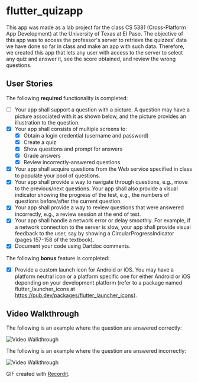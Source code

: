 # flutter_quizapp

This app was made as a lab project for the class CS 5381 (Cross-Platform App Development) at the University of Texas at El Paso. The objective of this app was to access the professor's server to retrieve the quizzes' data we have done so far in class and make an app with such data. Therefore, we created this app that lets any user with access to the server to select any quiz and answer it, see the score obtained, and review the wrong questions.

## User Stories

The following **required** functionality is completed:

- [ ] Your app shall support a question with a picture. A question may
    have a picture associated with it as shown below, and the picture
    provides an illustration to the question.
- [x] Your app shall consists of multiple screens to:
  - [x] Obtain a login credential (username and password)
  - [x] Create a quiz
  - [x] Show questions and prompt for answers
  - [x] Grade answers
  - [x] Review incorrectly-answered questions
- [x] Your app shall acquire questions from the Web service specified
    in class to populate your pool of questions.
- [x] Your app shall provide a way to navigate through questions, e.g.,
    move to the previous/next questions. Your app shall also provide a
    visual indicator showing the progress of the test, e.g., the
    numbers of questions before/after the current question.
- [x] Your app shall provide a way to review questions that were
    answered incorrectly, e.g., a review session at the end of test.
- [x] Your app shall handle a network error or delay smoothly. For
    example, if a network connection to the server is slow, your app
    shall provide visual feedback to the user, say by showing a
    CircularProgressIndicator (pages 157-158 of the textbook).
- [x] Document your code using Dartdoc comments. 
  
The following **bonus** feature is completed:

- [x] Provide a custom launch icon for Android or
    iOS. You may have a platform neutral icon or a platform specific
    one for either Android or iOS depending on your development
    platform (refer to a package named flutter_launcher_icons at
    https://pub.dev/packages/flutter_launcher_icons).

## Video Walkthrough

The following is an example where the question are answered correctly:

<img src='http://g.recordit.co/HCyXqwVMu7.gif' title='Video Walkthrough' width='' alt='Video Walkthrough' />

The following is an example where the question are answered incorrectly:

<img src='http://g.recordit.co/FmyG6Mc25v.gif' title='Video Walkthrough' width='' alt='Video Walkthrough' />

GIF created with [Recordit](https://recordit.co).


